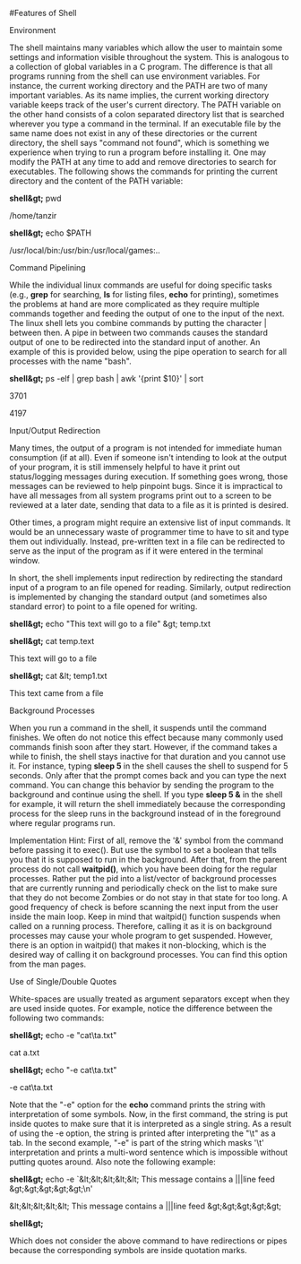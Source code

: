#Features of Shell

Environment

The shell maintains many variables which allow the user to maintain some settings and information visible throughout the system. This is analogous to a collection of global variables in a C program. The difference is that all programs running from the shell can use environment variables. For instance, the current working directory and the PATH are two of many important variables. As its name implies, the current working directory variable keeps track of the user&#39;s current directory. The PATH variable on the other hand consists of a colon separated directory list that is searched wherever you type a command in the terminal. If an executable file by the same name does not exist in any of these directories or the current directory, the shell says &quot;command not found&quot;, which is something we experience when trying to run a program before installing it. One may modify the PATH at any time to add and remove directories to search for executables. The following shows the commands for printing the current directory and the content of the PATH variable:

**shell\&gt;** pwd

/home/tanzir

**shell\&gt;** echo $PATH

/usr/local/bin:/usr/bin:/usr/local/games:..

Command Pipelining

While the individual linux commands are useful for doing specific tasks (e.g., **grep** for searching, **ls** for listing files, **echo** for printing), sometimes the problems at hand are more complicated as they require multiple commands together and feeding the output of one to the input of the next. The linux shell lets you combine commands by putting the character | between then. A pipe in between two commands causes the standard output of one to be redirected into the standard input of another. An example of this is provided below, using the pipe operation to search for all processes with the name &quot;bash&quot;.

**shell\&gt;** ps -elf | grep bash | awk &#39;{print $10}&#39; | sort

3701

4197

Input/Output Redirection

Many times, the output of a program is not intended for immediate human consumption (if at all). Even if someone isn&#39;t intending to look at the output of your program, it is still immensely helpful to have it print out status/logging messages during execution. If something goes wrong, those messages can be reviewed to help pinpoint bugs. Since it is impractical to have all messages from all system programs print out to a screen to be reviewed at a later date, sending that data to a file as it is printed is desired.

Other times, a program might require an extensive list of input commands. It would be an unnecessary waste of programmer time to have to sit and type them out individually. Instead, pre-written text in a file can be redirected to serve as the input of the program as if it were entered in the terminal window.

In short, the shell implements input redirection by redirecting the standard input of a program to an file opened for reading. Similarly, output redirection is implemented by changing the standard output (and sometimes also standard error) to point to a file opened for writing.

**shell\&gt;** echo &quot;This text will go to a file&quot; \&gt; temp.txt

**shell\&gt;** cat temp.text

This text will go to a file

**shell\&gt;** cat \&lt; temp1.txt

This text came from a file

Background Processes

When you run a command in the shell, it suspends until the command finishes. We often do not notice this effect because many commonly used commands finish soon after they start. However, if the command takes a while to finish, the shell stays inactive for that duration and you cannot use it. For instance, typing **sleep 5** in the shell causes the shell to suspend for 5 seconds. Only after that the prompt comes back and you can type the next command. You can change this behavior by sending the program to the background and continue using the shell. If you type **sleep 5 &amp;** in the shell for example, it will return the shell immediately because the corresponding process for the sleep runs in the background instead of in the foreground where regular programs run.

Implementation Hint: First of all, remove the &#39;&amp;&#39; symbol from the command before passing it to exec(). But use the symbol to set a boolean that tells you that it is supposed to run in the background. After that, from the parent process do not call **waitpid()**, which you have been doing for the regular processes. Rather put the pid into a list/vector of background processes that are currently running and periodically check on the list to make sure that they do not become Zombies or do not stay in that state for too long. A good frequency of check is before scanning the next input from the user inside the main loop. Keep in mind that waitpid() function suspends when called on a running process. Therefore, calling it as it is on background processes may cause your whole program to get suspended. However, there is an option in waitpid() that makes it non-blocking, which is the desired way of calling it on background processes. You can find this option from the man pages.

Use of Single/Double Quotes

White-spaces are usually treated as argument separators except when they are used inside quotes. For example, notice the difference between the following two commands:

**shell\&gt;** echo -e &quot;cat\ta.txt&quot;

cat a.txt

**shell\&gt;** echo &quot;-e cat\ta.txt&quot;

-e cat\ta.txt

Note that the &quot;-e&quot; option for the **echo** command prints the string with interpretation of some symbols. Now, in the first command, the string is put inside quotes to make sure that it is interpreted as a single string. As a result of using the -e option, the string is printed after interpreting the &quot;\t&quot; as a tab. In the second example, &quot;-e&quot; is part of the string which masks &#39;\t&#39; interpretation and prints a multi-word sentence which is impossible without putting quotes around. Also note the following example:

**shell\&gt;** echo -e `\&lt;\&lt;\&lt;\&lt;\&lt; This message contains a |||line feed \&gt;\&gt;\&gt;\&gt;\&gt;\n&#39;

\&lt;\&lt;\&lt;\&lt;\&lt; This message contains a |||line feed \&gt;\&gt;\&gt;\&gt;\&gt;

**shell\&gt;**

Which does not consider the above command to have redirections or pipes because the corresponding symbols are inside quotation marks.
